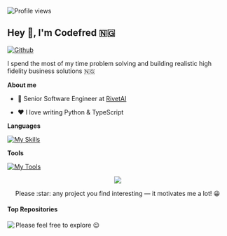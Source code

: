 ![Profile views](https://gpvc.arturio.dev/Pycomet)
## Hey 👋, I'm Codefred 🇳🇬
[![Github](https://img.shields.io/github/followers/pycomet?label=Follow&style=social)](https://github.com/pycomet)

I spend the most of my time problem solving and building realistic high fidelity business solutions 🇳🇬

**About me**

- 💼 Senior Software Engineer at [RivetAI](http://rivetai.com/)

- ❤️ I love writing Python & TypeScript


**Languages**

[![My Skills](https://skillicons.dev/icons?i=py,js,ts,html,css,nodejs)](https://skillicons.dev)

**Tools**

[![My Tools](https://skillicons.dev/icons?i=webpack,aws,gcp,redis,git,docker)](https://skillicons.dev)



<p align="center">
    <a align='center' href="https://github.com/anuraghazra/github-readme-stats"><img align="center" src="https://github-readme-stats.vercel.app/api/top-langs/?username=pycomet&layout=compact&hide_border=false" /></a>
<p>
    
    
<p align="center">Please :star: any project  you find interesting — it motivates me a lot! 😀</p>
    

#### Top Repositories
    
<a href="https://github.com/pycomet-zz/escrow-service-bot">
  <img align="left" src="https://github-readme-stats.vercel.app/api/pin/?username=pycomet-zz&repo=escrow-service-bot" />
</a> 

Please feel free to explore 😉


